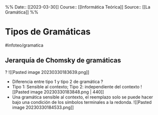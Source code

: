 %%
Date:: [[2023-03-30]]
Course:: [[Informática Teórica]]
Source:: [[La Gramática]]
%%

# Tipos de Gramáticas

#infoteo/gramatica

## Jerarquía de Chomsky de gramáticas
?
![[Pasted image 20230330183639.png]]

- Diferencia entre tipo 1 y tipo 2 de gramática
?
- Tipo 1: Sensible al contexto; Tipo 2: independiente del contexto
	![[Pasted image 20230330183848.png | 440]]
- Una gramática sensible al contexto, el reemplazo solo se puede hacer bajo una condición de los símbolos terminales a la redonda.
	![[Pasted image 20230330184533.png]]

